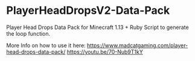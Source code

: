 # PlayerHeadDropsV2-Data-Pack
Player Head Drops Data Pack for Minecraft 1.13 + Ruby Script to generate the loop function.


More Info on how to use it here:
https://www.madcatgaming.com/player-head-drops-data-pack/
https://youtu.be/70-Nub9T1kY

